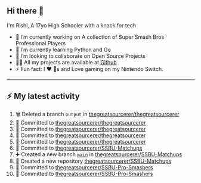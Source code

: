 ## Hi there 👋

I'm Rishi, A 17yo High Schooler with a knack for tech

- 🔭 I’m currently working on A collection of Super Smash Bros Professional Players
- 🌱 I’m currently learning Python and Go
- 👯 I’m looking to collaborate on Open Source Projects
- 👨‍💻 All my projects are available at [Github](https://github.com/thegreatsourcerer)
- ⚡ Fun fact: I ❤️ 🐶s and Love gaming on my Nintendo Switch.



---

## :zap: My latest activity

<!--START_SECTION:activity-->
1. 🗑️ Deleted a branch `output` in [thegreatsourcerer/thegreatsourcerer](https://github.com/thegreatsourcerer/thegreatsourcerer)
2. 📝 Committed to [thegreatsourcerer/thegreatsourcerer](https://github.com/thegreatsourcerer/thegreatsourcerer/commit/e2b247981cde4a94ea2eccd547a087b9161fb10e)
3. 📝 Committed to [thegreatsourcerer/thegreatsourcerer](https://github.com/thegreatsourcerer/thegreatsourcerer/commit/dd2cca25abd6d88b9b54e4d51b981cabdccb0255)
4. 📝 Committed to [thegreatsourcerer/thegreatsourcerer](https://github.com/thegreatsourcerer/thegreatsourcerer/commit/4ed7a4f69f59db39229b0e5f35bdaa91dd783ac3)
5. 📝 Committed to [thegreatsourcerer/thegreatsourcerer](https://github.com/thegreatsourcerer/thegreatsourcerer/commit/cd55adb35973285f559163fb73e4b3b6f881f32a)
6. 📝 Committed to [thegreatsourcerer/SSBU-Matchups](https://github.com/thegreatsourcerer/SSBU-Matchups/commit/37afe0d98f07d2713779c8ba5ca04795125abe6b)
7. ➕ Created a new branch [`main`](https://github.com/thegreatsourcerer/SSBU-Matchups/tree/main) in [thegreatsourcerer/SSBU-Matchups](https://github.com/thegreatsourcerer/SSBU-Matchups)
8. 🎉 Created a new repository [thegreatsourcerer/SSBU-Matchups](https://github.com/thegreatsourcerer/SSBU-Matchups)
9. 📝 Committed to [thegreatsourcerer/SSBU-Pro-Smashers](https://github.com/thegreatsourcerer/SSBU-Pro-Smashers/commit/3ee93d7bbf1dc655f179bc6bc49c72751604c100)
10. 📝 Committed to [thegreatsourcerer/SSBU-Pro-Smashers](https://github.com/thegreatsourcerer/SSBU-Pro-Smashers/commit/f9bc6a75284be3c43888daa63abcd750eb7ff078)
<!--END_SECTION:activity-->
